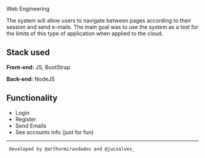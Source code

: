  Web Engineering

The system will allow users to navigate between pages according to their session and send e-mails. The main goal was to use the system as a test for the limits of this type of application when applied to the cloud.
## Stack used

**Front-end:** JS, BootStrap

**Back-end:** NodeJS

 ## Functionality

- Login
- Register
- Send Emails
- See accounts info (just for fun)

---
     Developed by @arthurmirandadev and @jucsalves_
